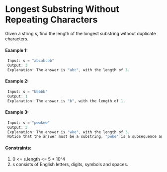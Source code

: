 # Longest Substring Without Repeating Characters

Given a string s, find the length of the longest substring without duplicate characters.

#### Example 1:
``` java
 Input: s = "abcabcbb"
 Output: 3
 Explanation: The answer is "abc", with the length of 3.
```

#### Example 2:
``` java
 Input: s = "bbbbb"
 Output: 1
 Explanation: The answer is "b", with the length of 1.
```

#### Example 3:
``` java
 Input: s = "pwwkew"
 Output: 3
 Explanation: The answer is "wke", with the length of 3.
 Notice that the answer must be a substring, "pwke" is a subsequence and not a substring.
```

#### Constraints:
1. 0 <= s.length <= 5 * 10^4
2. s consists of English letters, digits, symbols and spaces.